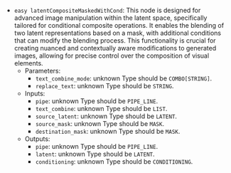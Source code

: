 - `easy latentCompositeMaskedWithCond`: This node is designed for advanced image manipulation within the latent space, specifically tailored for conditional composite operations. It enables the blending of two latent representations based on a mask, with additional conditions that can modify the blending process. This functionality is crucial for creating nuanced and contextually aware modifications to generated images, allowing for precise control over the composition of visual elements.
    - Parameters:
        - `text_combine_mode`: unknown Type should be `COMBO[STRING]`.
        - `replace_text`: unknown Type should be `STRING`.
    - Inputs:
        - `pipe`: unknown Type should be `PIPE_LINE`.
        - `text_combine`: unknown Type should be `LIST`.
        - `source_latent`: unknown Type should be `LATENT`.
        - `source_mask`: unknown Type should be `MASK`.
        - `destination_mask`: unknown Type should be `MASK`.
    - Outputs:
        - `pipe`: unknown Type should be `PIPE_LINE`.
        - `latent`: unknown Type should be `LATENT`.
        - `conditioning`: unknown Type should be `CONDITIONING`.
